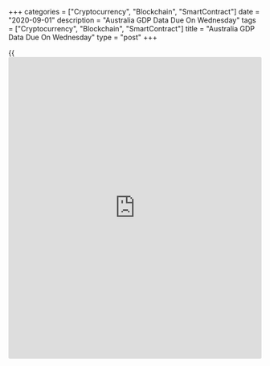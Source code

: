+++
categories = ["Cryptocurrency", "Blockchain", "SmartContract"]
date = "2020-09-01"
description = "Australia GDP Data Due On Wednesday"
tags = ["Cryptocurrency", "Blockchain", "SmartContract"]
title = "Australia GDP Data Due On Wednesday"
type = "post"
+++

{{<iframe id="large-banner" src="https://www.bounty.group/#slide=9.0" width="100%" height="600" scrolling="no" style="border: 0px solid rgb(216, 221, 230); border-radius: 3px;">}}

Australia will on Wednesday release Q2 numbers for gross domestic
product, highlighting a light day for Asia-Pacific economic activity.

GDP is expected to tumble 6.0 percent on quarter and 5.3 percent on year
after easing 0.3 percent on quarter and climbing 1.4 percent on year in
the three months prior.

South Korea will provide August figures for consumer prices, with
forecasts suggesting an increase of 0.2 percent on month and 0.4 percent
on year. That follows the flat monthly reading and the 0.3 percent
increase in July.

The Philippines will see July data for producer prices; in June,
producer prices were down 3.9 percent on year.

For comments and feedback [contact](https://www.playgroundfx.com/contact/): editorial@rtt[news](https://www.letsplayfx.com/blog/forex-news-website/).com

[Economic News][1]

 **What parts of the world are seeing the best (and worst) economic
performances lately? Click[here][2] to check out our [Econ Scorecard][2]
and find out! See up-to-the-moment [ranking](https://www.playgroundfx.com/blog/crypto-exchange-ranking/)s for the best and worst
performers in [GDP][3], [unemployment rate][4], [inflation][5] and much
more.**

   1. www.rtt[news](https://www.letsplayfx.com/blog/forex-news-website/).com/Content/EconomicNews.aspx
   2. www.rtt[news](https://www.letsplayfx.com/blog/forex-news-website/).com/economic-scorecard/world-rank/retail-sales/highest-performance.aspx
   3. www.rtt[news](https://www.letsplayfx.com/blog/forex-news-website/).com/economic-scorecard/world-rank/GDP/highest-performance.aspx
   4. www.rtt[news](https://www.letsplayfx.com/blog/forex-news-website/).com/economic-scorecard/world-rank/unemployment-rate/lowest-performance.aspx
   5. www.rtt[news](https://www.letsplayfx.com/blog/forex-news-website/).com/economic-scorecard/world-rank/CPI/highest-performance.aspx